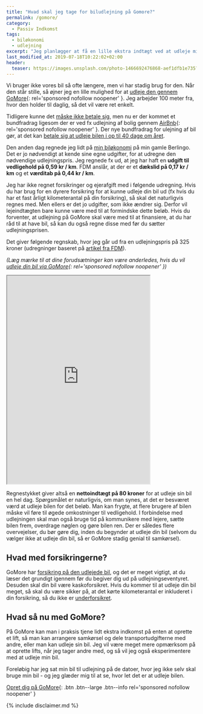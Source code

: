 ```yaml
---
title: "Hvad skal jeg tage for biludlejning på Gomore?"
permalink: /gomore/
category:
  - Passiv Indkomst
tags:
  - biløkonomi
  - udlejning
excerpt: "Jeg planlægger at få en lille ekstra indtægt ved at udleje min bil på Gomore - men hvad bør jeg tage i leje?"
last_modified_at: 2019-07-18T10:22:02+02:00
header:
  teaser: https://images.unsplash.com/photo-1466692476868-aef1dfb1e735?ixlib=rb-1.2.1&ixid=eyJhcHBfaWQiOjEyMDd9&auto=format&fit=crop&w=400&q=80
---
```


Vi bruger ikke vores bil så ofte længere, men vi har stadig brug for den. Når den står stille, så øjner jeg en lille mulighed for at [udleje den gennem GoMore](/go/gomore/){: rel='sponsored nofollow noopener' }. Jeg arbejder 100 meter fra, hvor den holder til daglig, så det vil være ret enkelt.

Tidligere kunne det [måske ikke betale sig](https://fdm.dk/node/8888), men nu er der kommet et bundfradrag ligesom der er ved fx udlejning af bolig gennem [AirBnb](/go/airbnb/){: rel='sponsored nofollow noopener' }. Der nye bundfradrag for ulejning af bil gør, at det kan [betale sig at udleje bilen i op til 40 dage om året](https://jyllands-posten.dk/livsstil/biler/ECE11239142/lej-bilen-ud-skattefrit-40-dage-om-aaret/).

Den anden dag regnede jeg lidt på [min biløkonomi](/bilokonomi/) på min gamle Berlingo. Det er jo nødvendigt at kende sine egne udgifter, for at udregne den nødvendige udlejningspris. Jeg regnede fx ud, at jeg har haft en **udgift til vedligehold på 0,59 kr / km**. FDM anslår, at der er et **dækslid på 0,17 kr / km** og et **værditab på 0,44 kr / km**.

Jeg har ikke regnet forsikringer og ejerafgift med i følgende udregning. Hvis du har brug for en dyrere forsikring for at kunne udleje din bil ud (fx hvis du har et fast årligt kilometerantal på din forsikring), så skal det naturligvis regnes med. Men ellers er det jo udgifter, som ikke ændrer sig. Derfor vil lejeindtægten bare kunne være med til at formindske dette beløb. Hvis du forventer, at udlejning på GoMore skal være med til at finansiere, at du har råd til at have bil, så kan du også regne disse med før du sætter udlejningsprisen.

Det giver følgende regnskab, hvor jeg går ud fra en udlejningspris på 325 kroner (udregninger baseret på [artikel fra FDM](https://fdm.dk/node/8888)).

_(Læg mærke til at dine forudsætninger kan være anderledes, hvis du vil [udleje din bil via GoMore](/go/gomore/){: rel='sponsored nofollow noopener' })_

<iframe src="https://docs.google.com/spreadsheets/d/e/2PACX-1vQcPiPHuya32XoyHcIXTxbiR_GpnSCwpHAl14gXreS31Zf5IBCxRhhirijORT9RvZRymniTJDJdG8Fo/pubhtml?gid=1711999018&amp;single=true&amp;widget=true&amp;headers=false" style="width:75%; height: 550px;"></iframe>

Regnestykket giver altså en **nettoindtægt på 80 kroner** for at udleje sin bil en hel dag. Spørgsmålet er naturligvis, om man synes, at det er besværet værd at udleje bilen for det beløb. Man kan frygte, at flere brugere af bilen måske vil føre til øgede omkostninger til vedligehold. I forbindelse med udlejningen skal man også bruge tid på kommunikere med lejere, sætte bilen frem, overdrage nøglen og gøre bilen ren. Der er således flere overvejelser, du bør gøre dig, inden du begynder at udleje din bil (selvom du vælger ikke at udleje din bil, så er GoMore stadig genial til samkørsel).

## Hvad med forsikringerne?

GoMore har [forsikring på den udlejede bil](https://help.gomore.dk/category/17-forsikring), og det er meget vigtigt, at du læser det grundigt igennem før du begiver dig ud på udlejningseventyret. Desuden skal din bil være kaskoforsikret. Hvis du kommer til at udleje din bil meget, så skal du være sikker på, at det kørte kilometerantal er inkluderet i din forsikring, så du ikke er [underforsikret](https://www.bdo.dk/da-dk/nyheder/depechen-nyt-om-skat-og-moms/skat-nar-du-lejer-din-bil-ud-gennem-gomore).

## Hvad så nu med GoMore?

På GoMore kan man i praksis tjene lidt ekstra indkomst på enten at oprette et lift, så man kan arrangere samkørsel og dele transportudgifterne med andre, eller man kan udleje sin bil. Jeg vil være meget mere opmærksom på at oprette lifts, når jeg tager andre med, og så vil jeg også eksperimentere med at udleje min bil.

Foreløbig har jeg sat min bil til udlejning på de datoer, hvor jeg ikke selv skal bruge min bil - og jeg glæder mig til at se, hvor let det er at udleje bilen.

[Opret dig på GoMore](/go/gomore/){: .btn .btn--large .btn--info rel='sponsored nofollow noopener' }

{% include disclaimer.md %}
